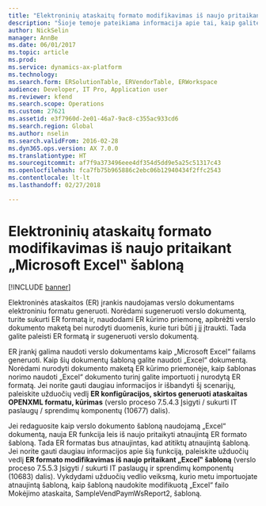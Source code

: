 ```yaml
---
title: "Elektroninių ataskaitų formato modifikavimas iš naujo pritaikant „Microsoft Excel‟ šabloną"
description: "Šioje temoje pateikiama informacija apie tai, kaip galite modifikuoti elektroninių ataskaitų (ER) formatą, naudojamą verslo dokumentams generuoti, iš naujo pritaikant modifikuotą „Excel“ šabloną."
author: NickSelin
manager: AnnBe
ms.date: 06/01/2017
ms.topic: article
ms.prod: 
ms.service: dynamics-ax-platform
ms.technology: 
ms.search.form: ERSolutionTable, ERVendorTable, ERWorkspace
audience: Developer, IT Pro, Application user
ms.reviewer: kfend
ms.search.scope: Operations
ms.custom: 27621
ms.assetid: e3f7960d-2e01-46a7-9ac8-c355ac933cd6
ms.search.region: Global
ms.author: nselin
ms.search.validFrom: 2016-02-28
ms.dyn365.ops.version: AX 7.0.0
ms.translationtype: HT
ms.sourcegitcommit: af7f9a373496eee4df354d5dd9e5a25c51317c43
ms.openlocfilehash: fca7fb75b965886c2ebc06b12940434f2ffc2543
ms.contentlocale: lt-lt
ms.lasthandoff: 02/27/2018

---
```

# <a name="modify-an-electronic-reporting-format-by-reapplying-a-microsoft-excel-template"></a>Elektroninių ataskaitų formato modifikavimas iš naujo pritaikant „Microsoft Excel‟ šabloną

[!INCLUDE [banner](../includes/banner.md)]

Elektroninės ataskaitos (ER) įrankis naudojamas verslo dokumentams elektroniniu formatu generuoti. Norėdami sugeneruoti verslo dokumentą, turite sukurti ER formatą ir, naudodami ER kūrimo priemonę, apibrėžti verslo dokumento maketą bei nurodyti duomenis, kurie turi būti į jį įtraukti. Tada galite paleisti ER formatą ir sugeneruoti verslo dokumentą.

ER įrankį galima naudoti verslo dokumentams kaip „Microsoft Excel“ failams generuoti. Kaip šių dokumentų šabloną galite naudoti „Excel“ dokumentą. Norėdami nurodyti dokumento maketą ER kūrimo priemonėje, kaip šablonas norimo naudoti „Excel“ dokumento turinį galite importuoti į nurodytą ER formatą. Jei norite gauti daugiau informacijos ir išbandyti šį scenarijų, paleiskite užduočių vedlį **ER konfigūracijos, skirtos generuoti ataskaitas OPENXML formatu, kūrimas** (verslo proceso 7.5.4.3 Įsigyti / sukurti IT paslaugų / sprendimų komponentų (10677) dalis).

Jei redaguosite kaip verslo dokumento šabloną naudojamą „Excel“ dokumentą, nauja ER funkcija leis iš naujo pritaikyti atnaujintą ER formato šabloną. Tada ER formatas bus atnaujintas, kad atitiktų atnaujintą šabloną. Jei norite gauti daugiau informacijos apie šią funkciją, paleiskite užduočių vedlį **ER formato modifikavimas iš naujo pritaikant „Excel‟ šabloną** (verslo proceso 7.5.5.3 Įsigyti / sukurti IT paslaugų ir sprendimų komponentų (10683) dalis). Vykdydami užduočių vedlio veiksmą, kurio metu importuojate atnaujintą šabloną, kaip šabloną naudokite modifikuotą „Excel“ failo Mokėjimo ataskaita, SampleVendPaymWsReport2, šabloną.

